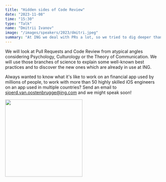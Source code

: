 ```yaml
---
title: "Hidden sides of Code Review"
date: "2023-11-08"
time: "15:30"
type: "Talk"
name: "Dmitrii Ivanov"
image: "/images/speakers/2023/dmitri.jpeg"
summary: "At ING we deal with PRs a lot, so we tried to dig deeper than usual into the topic."
---
```


We will look at Pull Requests and Code Review from atypical angles considering Psychology, Culturology or the Theory of Communication. We will use those branches of science to explain some well-known best practices and to discover the new ones which are already in use at ING.

Always wanted to know what it's like to work on an financial app used by millions of people, to work with more than 50 highly skilled iOS engineers on an app used in multiple countries? Send an email to [sjoerd.van.oostenbrugge@ing.com](mailto:sjoerd.van.oostenbrugge@ing.com) and we might speak soon!

<a href="mailto:sjoerd.van.oostenbrugge@ing.com" target="_blank"><img src="/images/sponsors/2023/ING.png" width= "250" /></a>
